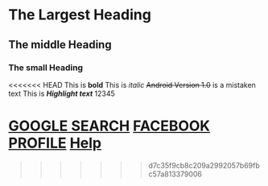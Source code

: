 # The Largest Heading
## The middle Heading
### The small Heading

<<<<<<< HEAD
This is **bold**
This is *italic*
~~Android Version 1.0~~ is a mistaken text
This is ***Highlight text***
12345


[GOOGLE SEARCH](www.google.com)
[FACEBOOK PROFILE](www.facebook.com/YeMinMyat.info)
[Help](https://help.github.com/en/github/writing-on-github/basic-writing-and-formatting-syntax)
=======
>>>>>>> d7c35f9cb8c209a2992057b69fbc57a813379006
